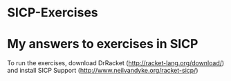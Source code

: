SICP-Exercises
==============

My answers to exercises in SICP
==============

To run the exercises, download DrRacket (http://racket-lang.org/download/) and install SICP Support (http://www.neilvandyke.org/racket-sicp/)
